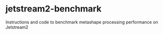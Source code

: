 # jetstream2-benchmark
Instructions and code to benchmark metashape processing performance on Jetstream2
